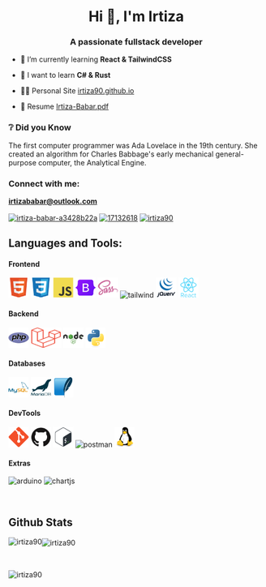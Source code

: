 <!--
**Irtiza90/Irtiza90** is a ✨ _special_ ✨ repository because its `README.md` (this file) appears on your GitHub profile.

Here are some ideas to get you started:

- 🔭 I’m currently working on ...
- 🌱 I’m currently learning ...
- 👯 I’m looking to collaborate on ...
- 🤔 I’m looking for help with ...
- 💬 Ask me about ...
- 📫 How to reach me: ...
- 😄 Pronouns: ...
- ⚡ Fun fact: ...

Github Stats vercel Link: https://github-readme-stats-irtiza90s-projects.vercel.app/
-->

<h1 align="center">Hi 👋, I'm Irtiza</h1>
<h3 align="center">A passionate fullstack developer</h3>

- 🌱 I’m currently learning **React & TailwindCSS**

- 🌟 I want to learn **C# & Rust**

- 👨‍💻 Personal Site [irtiza90.github.io](https://irtiza90.github.io/Irtiza90)

- 📄 Resume [Irtiza-Babar.pdf](https://irtiza90.github.io/Irtiza90/CV-Irtiza-Babar.pdf)

<h3 align="left">❔ Did you Know</h3>
<p align="left">
  The first computer programmer was Ada Lovelace in the 19th century. She created an algorithm for Charles Babbage's early mechanical general-purpose computer, the Analytical Engine.
</p>

<h3 align="left">Connect with me:</h3>

<strong>irtizababar@outlook.com</strong>

<p align="left">
<a href="https://linkedin.com/in/irtiza-babar-a3428b22a" target="blank">
<img align="center" src="https://raw.githubusercontent.com/rahuldkjain/github-profile-readme-generator/master/src/images/icons/Social/linked-in-alt.svg" alt="irtiza-babar-a3428b22a" height="30" width="40" /></a>
<a href="https://stackoverflow.com/users/17132618" target="blank"><img align="center" src="https://raw.githubusercontent.com/rahuldkjain/github-profile-readme-generator/master/src/images/icons/Social/stack-overflow.svg" alt="17132618" height="30" width="40" /></a>
<a href="https://www.leetcode.com/irtiza90" target="blank"><img align="center" src="https://raw.githubusercontent.com/rahuldkjain/github-profile-readme-generator/master/src/images/icons/Social/leet-code.svg" alt="irtiza90" height="30" width="40" /></a>
</p>

<h2 align="left">Languages and Tools:</h2>

<h4 align="left">Frontend</h4>
<p align="left">
  <!-- Frontend -->
  <img src="https://raw.githubusercontent.com/devicons/devicon/master/icons/html5/html5-original.svg" alt="html5" width="40" height="40" title="HTML"/>
  <img src="https://raw.githubusercontent.com/devicons/devicon/master/icons/css3/css3-original.svg" alt="css3" title="CSS" width="40" height="40"/>
  <img src="https://raw.githubusercontent.com/devicons/devicon/master/icons/javascript/javascript-original.svg" alt="javascript" title="JavaScript" width="40" height="40"/>
  <img src="https://github.com/devicons/devicon/raw/master/icons/bootstrap/bootstrap-original.svg" alt="bootstrap" width="40" height="40"/>
  <img src="https://raw.githubusercontent.com/devicons/devicon/master/icons/sass/sass-original.svg" alt="sass" width="40" height="40"/>
  <img src="https://www.vectorlogo.zone/logos/tailwindcss/tailwindcss-icon.svg" alt="tailwind" width="40" height="40"/>
  <img src="https://github.com/devicons/devicon/raw/master/icons/jquery/jquery-original-wordmark.svg" alt="jquery" width="40" height="40"/>
  <img src="https://raw.githubusercontent.com/devicons/devicon/master/icons/react/react-original-wordmark.svg" alt="react" width="40" height="40"/>
</p>

<h4 align="left">Backend</h4>
<p align="left">
  <!-- Backend -->
  <img src="https://raw.githubusercontent.com/devicons/devicon/master/icons/php/php-original.svg" alt="php" width="40" height="40" title="PHP" />
  <img src="https://raw.githubusercontent.com/devicons/devicon/master/icons/laravel/laravel-original.svg" alt="laravel" width="60" height="40" title="Laravel" />
  <img src="https://raw.githubusercontent.com/devicons/devicon/master/icons/nodejs/nodejs-original-wordmark.svg" alt="nodejs" width="40" height="40" title="Node.js" />
  <img src="https://raw.githubusercontent.com/devicons/devicon/master/icons/python/python-original.svg" alt="python" width="40" height="40" title="Python" />
</p>

<h4 align="left">Databases</h4>
<p align="left">
  <!-- Databases -->
  <img src="https://raw.githubusercontent.com/devicons/devicon/master/icons/mysql/mysql-original-wordmark.svg" alt="mysql" width="40" height="40" title="MySQL" />
  <img src="https://github.com/devicons/devicon/raw/master/icons/mariadb/mariadb-original-wordmark.svg" alt="mariadb" width="40" height="40" title="MariaDB" />
  <img src="https://github.com/devicons/devicon/raw/master/icons/sqlite/sqlite-original.svg" alt="sqlite" width="40" height="40" title="SQLite" />
</p>

<h4 align="left">DevTools</h4>
<p align="left">
  <!-- Dev Tools -->
  <img src="https://github.com/devicons/devicon/raw/master/icons/git/git-original.svg" alt="git" width="40" height="40" title="Git" />
  <img src="https://github.com/devicons/devicon/raw/master/icons/github/github-original.svg" alt="github" width="40" height="40" title="Github" />
  <img src="https://github.com/devicons/devicon/raw/master/icons/bash/bash-original.svg" alt="bash" width="40" height="40" title="Bash" />
  <img src="https://www.vectorlogo.zone/logos/getpostman/getpostman-icon.svg" alt="postman" width="40" height="40" title="Postman" />
  <img src="https://raw.githubusercontent.com/devicons/devicon/master/icons/linux/linux-original.svg" alt="linux" width="40" height="40" title="Linux" />
</p>

<h4 align="left">Extras</h4>
<p align="left">
  <!-- Extras -->
  <img src="https://cdn.worldvectorlogo.com/logos/arduino-1.svg" alt="arduino" width="40" height="40" title="Arduino" />
  <img src="https://www.chartjs.org/media/logo-title.svg" alt="chartjs" width="40" height="40" title="Chart.js" />
</p>
<br>
<h2>Github Stats</h2>

<!-- TOP Languages -->
<p>
<img align="left" src="https://github-readme-stats-irtiza90s-projects.vercel.app/api/top-langs?username=irtiza90&show_icons=true&locale=en&layout=compact&langs_count=6&hide=html,css&theme=dark" alt="irtiza90" media="(prefers-color-scheme: dark)" />
<img align="center" src="https://github-readme-stats-irtiza90s-projects.vercel.app/api?username=irtiza90&show_icons=true&hide=stars&locale=en&theme=dark" alt="irtiza90" />
</p>

<br>
<p><img align="center" src="https://github-readme-streak-stats.herokuapp.com/?user=irtiza90&theme=dark" alt="irtiza90" /></p>
